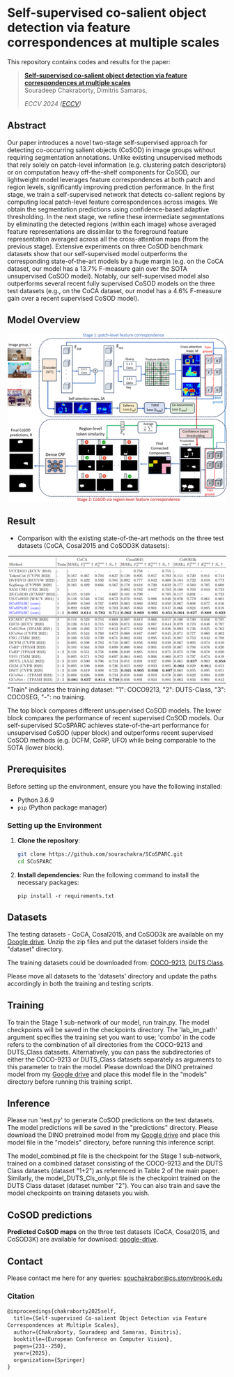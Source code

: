 # Self-supervised co-salient object detection via feature correspondences at multiple scales
This repository contains codes and results for the paper:

> [**Self-supervised co-salient object detection via
feature correspondences at multiple scales**](https://www.ecva.net/papers/eccv_2024/papers_ECCV/papers/01402.pdf)  
> Souradeep Chakraborty, Dimitris Samaras,  
>  
> *ECCV 2024 ([ECCV](https://www.ecva.net/papers/eccv_2024/papers_ECCV/papers/01402.pdf))*

## Abstract

Our paper introduces a novel two-stage self-supervised approach for detecting co-occurring salient objects (CoSOD) in image groups without requiring segmentation annotations. Unlike existing unsupervised methods that rely solely on patch-level information (e.g. clustering patch descriptors) or on computation heavy off-the-shelf components for CoSOD, our lightweight model leverages feature correspondences at both patch and region levels, significantly improving prediction performance. In the first stage, we train a self-supervised network that detects co-salient regions by computing local patch-level feature correspondences across images. We obtain the segmentation predictions using confidence-based adaptive thresholding. In the next stage, we refine these intermediate segmentations by eliminating the detected regions (within each image) whose averaged feature representations are dissimilar to the foreground feature representation averaged across all the cross-attention maps (from the previous stage). Extensive experiments on three CoSOD benchmark datasets show that our self-supervised model outperforms the corresponding state-of-the-art models by a huge margin (e.g. on the CoCA dataset, our model has a 13.7% F-measure gain over the SOTA unsupervised CoSOD model). Notably, our self-supervised model also outperforms several recent fully supervised CoSOD models on the three test datasets (e.g., on the CoCA dataset, our model has a 4.6% F-measure gain over a recent supervised CoSOD model). 

## Model Overview

![arch](images/proposed.png)

## Result

+ Comparison with the existing state-of-the-art methods on the three test datasets (CoCA, Cosal2015 and CoSOD3K datasets):

![results](images/resul_prop.png)
"Train" indicates the training dataset: "1": COCO9213, "2": DUTS-Class, "3": COCOSEG, "-": no training.

The top block compares different unsupervised CoSOD models. The lower block compares the performance of recent supervised CoSOD models. Our self-supervised SCoSPARC achieves state-of-the-art performance for unsupervised CoSOD (upper block) and outperforms recent supervised CoSOD methods (e.g. DCFM, CoRP, UFO) while being comparable to the SOTA (lower block).

## Prerequisites

Before setting up the environment, ensure you have the following installed:

- Python 3.6.9
- `pip` (Python package manager)

### Setting up the Environment

1. **Clone the repository**:
   ```bash
   git clone https://github.com/sourachakra/SCoSPARC.git
   cd SCoSPARC
   
2.  **Install dependencies**:
   Run the following command to install the necessary packages:
    ```
    pip install -r requirements.txt
    ```
    
## Datasets

​The testing datasets - CoCA, Cosal2015, and CoSOD3k are available on my [Google drive](https://drive.google.com/drive/folders/10NfCoB4dIweSGE887cN2vZ4I2CoV7uXQ?usp=sharing). Unzip the zip files and put the dataset folders inside the "dataset" directory.

The training datasets could be downloaded from: [COCO-9213](https://drive.google.com/file/d/1r6tRcSlvH8bXhaZD2VtGmHDxsXFl1v4z/view?usp=drive_link), [DUTS Class](https://drive.google.com/file/d/1SKaxMtIaLJk2CRdSbf-S0m6vMag1grmd/view?usp=drive_link).

Please move all datasets to the 'datasets' directory and update the paths accordingly in both the training and testing scripts.

## Training
  To train the Stage 1 sub-network of our model, run train.py. The model checkpoints will be saved in the checkpoints directory. The 'lab_im_path' argument specifies the training set you want to use; 'combo' in the code refers to the combination of all directories from the COCO-9213 and DUTS_Class datasets. Alternatively, you can pass the subdirectories of either the COCO-9213 or DUTS_Class datasets separately as arguments to this parameter to train the model. Please download the DINO pretrained model from my [Google drive](https://drive.google.com/file/d/1VcBGsYutglgIpgLnjrlUA99r6MA7En5c/view?usp=sharing) and place this model file in the "models" directory before running this training script.

## Inference
  Please run 'test.py' to generate CoSOD predictions on the test datasets. The model predictions will be saved in the "predictions" directory. Please download the DINO pretrained model from my [Google drive](https://drive.google.com/file/d/1VcBGsYutglgIpgLnjrlUA99r6MA7En5c/view?usp=sharing) and place this model file in the "models" directory, before running this inference script.
  
  The model_combined.pt file is the checkpoint for the Stage 1 sub-network, trained on a combined dataset consisting of the COCO-9213 and the DUTS Class datasets (dataset "1+2") as referenced in Table 2 of the main paper. Similarly, the model_DUTS_Cls_only.pt file is the checkpoint trained on the DUTS Class dataset (dataset number "2"). You can also train and save the model checkpoints on training datasets you wish. 

## CoSOD predictions
​**Predicted CoSOD maps** on the three test datasets (CoCA, Cosal2015, and CoSOD3K) are available for download: [google-drive](https://drive.google.com/file/d/1xOItWdxE4dc6611mCFm0EDxO750KyQzx/view?usp=sharing).

## Contact
Please contact me here for any queries: souchakrabor@cs.stonybrook.edu
  
### Citation

```
@inproceedings{chakraborty2025self,
  title={Self-supervised Co-salient Object Detection via Feature Correspondences at Multiple Scales},
  author={Chakraborty, Souradeep and Samaras, Dimitris},
  booktitle={European Conference on Computer Vision},
  pages={231--250},
  year={2025},
  organization={Springer}
}


